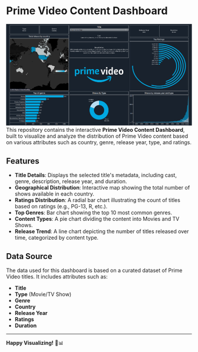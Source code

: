 # Prime Video Content Dashboard
![Prime Video Content](https://github.com/harshakalluri1403/Tableau-Dashboards/blob/048bf9ce0eafa28f17e519500eda314c32d96589/Readmess/Screenshot%202024-11-21%20204644.png)
This repository contains the interactive **Prime Video Content Dashboard**, built to visualize and analyze the distribution of Prime Video content based on various attributes such as country, genre, release year, type, and ratings.

## Features

- **Title Details**: Displays the selected title's metadata, including cast, genre, description, release year, and duration.
- **Geographical Distribution**: Interactive map showing the total number of shows available in each country.
- **Ratings Distribution**: A radial bar chart illustrating the count of titles based on ratings (e.g., PG-13, R, etc.).
- **Top Genres**: Bar chart showing the top 10 most common genres.
- **Content Types**: A pie chart dividing the content into Movies and TV Shows.
- **Release Trend**: A line chart depicting the number of titles released over time, categorized by content type.

## Data Source

The data used for this dashboard is based on a curated dataset of Prime Video titles. It includes attributes such as:

- **Title**
- **Type** (Movie/TV Show)
- **Genre**
- **Country**
- **Release Year**
- **Ratings**
- **Duration**

---
**Happy Visualizing!** 🎨📊
